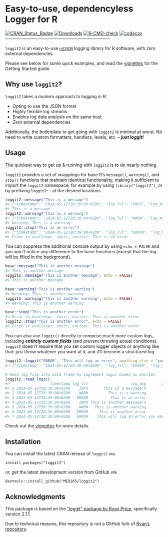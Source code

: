 # Easy-to-use, dependencyless Logger for R

<!-- badges: start -->

[![CRAN_Status_Badge](http://www.r-pkg.org/badges/version/loggit2)](https://cran.r-project.org/package=loggit2)
[![Downloads](https://cranlogs.r-pkg.org/badges/grand-total/loggit2)](https://cran.r-project.org/package=loggit2)
[![R-CMD-check](https://github.com/MEO265/loggit2/actions/workflows/R-CMD-check.yaml/badge.svg)](https://github.com/MEO265/loggit2/actions/workflows/R-CMD-check.yaml)
[![codecov](https://codecov.io/gh/MEO265/loggit2/graph/badge.svg)](https://codecov.io/gh/MEO265/loggit2)
———————————————————————— <!-- badges: end -->

`loggit2` is an easy-to-use
[`ndJSON`](https://github.com/ndjson/ndjson-spec) logging library for R
software, with *zero* external dependencies.

Please see below for some quick examples, and read the
[vignettes](https://cran.r-project.org/web/packages/loggit2/vignettes/)
for the Getting Started guide.

## Why use `loggit2`?

`loggit2` takes a modern approach to logging in R:

- Opting to use the JSON format
- Highly flexible log streams
- Enables log data analysis on the same host
- *Zero* external dependencies

Additionally, the boilerplate to get going with `loggit2` is minimal at
worst. No need to write custom formatters, handlers, levels, etc. –
***just loggit!***

## Usage

The quickest way to get up & running with `loggit2` is to do nearly
nothing.

`loggit2` provides a set of wrappings for base R’s `message()`,
`warning()`, and `stop()` functions that maintain identical
functionality, making it sufficient to import the `loggit2` namespace,
for example by using `library("loggit2")`, or by prefixing `loggit2::`
at the desired locations.

``` r
loggit2::message("This is a message")
#> {"timestamp": "2024-05-12T20:39:08+0200", "log_lvl": "INFO", "log_msg": "This is a message__LF__"}
#> This is a message
loggit2::warning("This is a warning")
#> {"timestamp": "2024-05-12T20:39:08+0200", "log_lvl": "WARN", "log_msg": "This is a warning"}
#> Warning: This is a warning
loggit2::stop("This is an error")
#> {"timestamp": "2024-05-12T20:39:08+0200", "log_lvl": "ERROR", "log_msg": "This is an error"}
#> Error in eval(expr, envir, enclos): This is an error
```

You can suppress the additional console output by using `echo = FALSE`
and you won’t notice any difference to the base functions (except that
the log will be filled in the background).

``` r
base::message("This is another message")
#> This is another message
loggit2::message("This is another message", echo = FALSE)
#> This is another message

base::warning("This is another warning")
#> Warning: This is another warning
loggit2::warning("This is another warning", echo = FALSE)
#> Warning: This is another warning

base::stop("This is another error")
#> Error in eval(expr, envir, enclos): This is another error
loggit2::stop("This is another error", echo = FALSE)
#> Error in eval(expr, envir, enclos): This is another error
```

You can also use `loggit()` directly to compose much more custom logs,
including ***entirely custom fields*** (and prevent throwing actual
conditions). `loggit2` doesn’t require that you set custom logger
objects or anything like that: just throw whatever you want at it, and
it’ll become a structured log.

``` r
loggit2::loggit("ERROR", "This will log an error", anything_else = "you want to include")
#> {"timestamp": "2024-05-12T20:39:08+0200", "log_lvl": "ERROR", "log_msg": "This will log an error", "anything_else": "you want to include"}

# Read log file into data frame to implement logic based on entries
loggit2::read_logs()
#>                  timestamp log_lvl                   log_msg       anything_else
#> 1 2024-05-12T20:39:08+0200    INFO       This is a message\n                <NA>
#> 2 2024-05-12T20:39:08+0200    WARN         This is a warning                <NA>
#> 3 2024-05-12T20:39:08+0200   ERROR          This is an error                <NA>
#> 4 2024-05-12T20:39:08+0200    INFO This is another message\n                <NA>
#> 5 2024-05-12T20:39:08+0200    WARN   This is another warning                <NA>
#> 6 2024-05-12T20:39:08+0200   ERROR     This is another error                <NA>
#> 7 2024-05-12T20:39:08+0200   ERROR    This will log an error you want to include
```

Check out the
[vignettes](https://cran.r-project.org/web/packages/loggit2/vignettes/)
for more details.

## Installation

You can install the latest CRAN release of `loggit2` via

    install.packages("loggit2")

or, get the latest development version from GitHub via

    devtools::install_github("MEO265/loggit2")

## Acknowledgments

This package is based on the [“loggit” package by Ryan
Price](https://github.com/ryapric/loggit), specifically version 2.1.1.

Due to technical reasons, this repository is not a GitHub fork of
[Ryan’s repository](https://github.com/ryapric/loggit).
